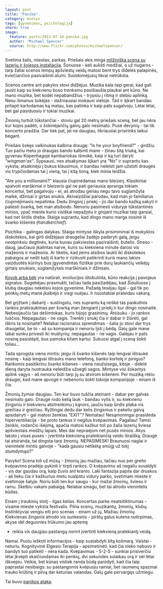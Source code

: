 ```yaml
---
layout: post
title: "Panika"
category: mintys
tags: [gyvenimas, psichologija]
share: true
image:
  feature: posts/2013-07-16-panika.jpg
  author: "Michael Spencer"
  source: http://www.flickr.com/photos/michaelspencer/
---
```


Svetima šalis, miestas, parkas. Priešais akis mirga
[milžiniška scena su lazerių ir šviesos instaliacija](http://bit.ly/13Nqdah).
Šonuose - keli aukšti medžiai, o už nugaros - tarp žaliai scenos lempų
apšviestų veidų matosi bent trys didelės palapinės, kviečiančios
pasivaišinti alumi. Susidomėjusių tikrai netrūksta.

Scenos centre ant pakylos stovi didžėjus. Muzika kala taip gerai, kad
gali jausti kaip su kiekvienu boso trenksmu pasišiaušia plaukai ant
kūno. Ne mano muzika, bet kodėl nepabandžius - trypsiu į ritmą ir
stebiu aplinką. Nesu išmanus šokėjas - dažniausiai mokausi
vietoje. Tad ir šįkart bandau pritapti kartodamas ką matau, kas
patinka ir kaip pats sugalvoju. Lėtai lėtai, bet gal pasiduosiu ir
tokiai muzikai.

Žmonių turbūt tūkstančiai - stoviu gal 20 metrų priešais sceną, bet
jau nėra kur kojos padėti, o šokinėjančių galvų galo nesimato. Pusė
devynių - tai tik koncerto pradžia. Dar tiek pat, jei ne daugiau,
tikriausiai prisirinks laikui bėgant.

Priešais šokęs vaikinukas kalbina draugę: "Is he your boyfriend?" -
girdžiu. Tuo pačiu metu jo draugas bando kalbinti mane - žinau šitą
triuką, kai gyvenau Kopenhagoje kambariokas išmokė, kaip ir ką turi
daryti _"wingman'as"_. Šypsausi, nes atsakymas šįkart yra "No" ir
suprantu kas vyksta, atsakinėju į bukus klausimus, ir bandau neleisti
jam užstoti draugės vis trypčiodamas tai į vieną, tai į kitą šoną,
kiek minia leidžia.

"Are you a millionaire?" klausia čiupinėdamas mano
bleizerį. Klasikiniai spalvoti marškiniai ir bleizeris gal ne pati
geriausia apranga tokiam koncertui, bet pagalvoju - ei, aš atrodau
geriau negu tavo suglamžyta maikė, džinsai ir girtas
snukis. Akivaizdžiai parodau, kad man jo familiarus čiupinėjimasis
nepatinka. Dedu žingsnį į priekį - jis dar bando kažką sakyti ir
paliesti švarką, bet man atsibodo. Nenoriu pasimesti viduryje
tūkstantinės minios, ypač mieste kurio visiškai nepažįstu ir grojant
muzikai taip garsiai, kad net širdis dreba. Staiga suprantu, kad dingo
mano marga nosinė iš švarko kišenės (*handkerchief*).

Psichika - galingas dalykas. Staiga mintyse iškyla prisiminimai iš
mokyklos diskotekos, kai girti didžėjaus draugeliai žadėjo padaryti
galą, jeigu _neatpirksiu_ degtinės, kuria buvau pakviestas
pasivaišinti, butelio. Streso - daug, jaučiausi įkalintas narve, kuris
su kiekviena minute darosi vis mažesnis ir mažesnis. Ar tikėtis, kad
jiems atsibos laukti iki diskotekos pabaigos ar nešti kailį iš karto
ir rizikuoti patikrinti kuris mano lakios vaizduotės kūrinys bus
įgyvendintas fiziškai prie durų laukiančių veikėjų girtais snukiais,
suglamžytais marškiniais ir
džinsais.

[Kovok arba bėk](http://en.wikipedia.org/wiki/Fight-or-flight_response)
yra natūrali, evoliucijos ištobulinta, kūno reakcija į pavojaus
signalus. Sugebėjau prasmukti, tačiau tada pasižadėjau, kad
_Šiauliuose_ į klubą daugiau nekelsiu kojos gyvenime. Pažadą tesėjau
ilgai - gal tik po penkių metų mane įkalbėjo ir visgi nuėjau. Ir
nuostabiai praleidau vakarą.

Bet grįžtam į dabartį - sustingstu, nes suprantu ką reiškė tas
paskutinis rankos prabraukimas per švarką man žengiant į priekį ir kur
dingo nosinaitė. Nebesijaučiu tas dešimtokas, kuris bijojo
grasinimų. Atsisuku - jo rankos tuščios. Nepagautas - ne
vagis. Trenkti į snukį čia ir dabar ir žiūrėti, gal iškris ta
nosinaitė? Nelabai racionalus sprendimas - šalia jo stovi dar trys
draugeliai, be to - aš su kompanija ir nenoriu lįsti į bėdą. Galų gale
mane labai sunku privesti iki muštynių: nepagautas - ne vagis. Galėjau
ir pats nosinę pasislėpti, bus pamoka kitam kartui. Sukuosi atgal į
sceną šokti toliau...

Tada sprogsta viena mintis: jeigu iš švarko kišenės taip lengvai
ištraukė nosinę - kaip lengvai ištrauks mano telefoną, banko kortelę
ir pinigus? Rankomis pasitikrinu švarko kišenes - viena neužsisega,
kitoje - didelė dieną daryta nuotrauka neleidžia užsegti
sagos. Mintyse visi šokantys aplink vagys - aš nenoriu būti tarp jų su
atvirom kišenėm. Per muziką rėkiu draugei, kad mane apvogė ir
nebenoriu šokti tokioje kompanijoje - einam iš čia.

Žmonių žymiai daugiau. Ten kur buvo tuščia ateinant - dabar per galvas
nesimato galo. Draugė rodo kelią lauk - bandau vytis ir, su kiekvienu
žingsniu ir kiekvienu atsitrenkimu į kąnors, jaučiu kaip širdis plaka
vis greičiau ir greičiau. Ryžtingai dedu dar kelis žingsnius ir
pakeliu galvą apsidairyti - gal matosi ženklas "EXIT"? Nematau!
Nesąmoningai prasideda hiperventiliacija - be proto tankus ir negilus
kvėpavimas. Pagaliau! Tamsi ženklo, rodančio išėjimą, apačia matosi
kažkur toli po žalia lazerių šviesa apšviestais medžių lapais. Mes dar
nepraėjom net pusės minios. Akys laksto į visas puses - įvertinta
kiekvieną praleikiančią veido išraišką. Draugė tai atsiranda, tai
dingsta tarp žmonių. NEPASIMESK! Braunuosi naglai ir vienintelė mintis
galvoje - "kada gausiu netikėtą smūgį už tokį stumdymąsi?"

Pavyko! Scena toli už mūsų - žmonių jau mažiau, tačiau nuo per greito
kvėpavimo pradėjo pykinti ir tirpti rankos. O kvėpavimo aš negaliu
suvaldyti - vis dar gaudau orą, kaip žuvis ant kranto. Laki fantazija
papila dar druskos - aš lieku čia ir kažkuriuo metu nualpstu vidury
parko, svetimam mieste ir svetimoje šalyje. Noriu būti ten kur saugu -
kur mažai žmonių, šviesu ir ramu. Skelbiu vakaro pabaigą. Nelabai
smagu, bet tai atrodo vienintelis būdas.

Einam į traukinių stotį - ilgas kelias. Koncertas parke
neatsitiktinumas - visame mieste vyksta festivalis. Pilna scenų,
muzikantų, žmonių, klubų. Instinktyviai vengiu eiti pro scenas - einam
už jų. Mažiau žmonių. Kiekvienas žingsnis atrodo vis sunkesnis -
pirštų galus kutena nutirpimas, akyse dėl deguonies trūkumo jau aptemę
- reikia vis daugiau pastangų norint įvertinti kiekvieną pralekiantį
  veidą.

Namai. Puolu ieškoti informacijos - kaip sustabdyti šitą
košmarą. Vaistai - neturiu. Kognityvinė Elgesio Terapija -
apsimetinėti, kad čia nieko nebuvo ir bandyti tuo patikėti - nėra
kada. Kvėpavimas - 5-2-5 - sunkiai prisiverčiu lėtai įkvėpti
skaičiuodamas iki penkių, dvi sekundes sulaikau orą ir vėl lėtai
iškvepiu. Veikia, bet kūnas vistiek randa būdą parodyti, kad čia taip
paprastai nesibaigs: su pastangomis kvėpuoju ramiai, bet raumenų
spazmai trauko krūtinę ir pilvą dar keturias valandas. Galų gale
pervargęs užmiegu.

Tai buvo [panikos ataka](http://en.wikipedia.org/wiki/Panic_attack).
